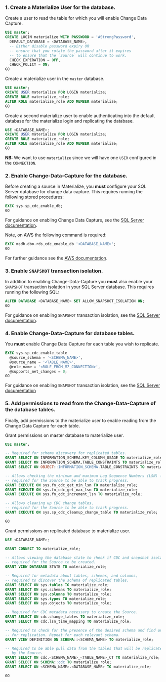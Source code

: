### 1. Create a Materialize User for the database.

Create a user to read the table for which you will enable Change Data Capture.

```sql
USE master;
CREATE LOGIN materialize WITH PASSWORD = 'AStrongPassword',
  DEFAULT_DATABASE = <DATABASE_NAME>,
  -- Either disable password expiry OR
  -- ensure that you rotate the password after it expires
  -- to ensure that the `Source` will continue to work.
  CHECK_EXPIRATION = OFF,
  CHECK_POLICY = ON;
GO
```

Create a materialize user in the `master` database.
```sql
USE master;
CREATE USER materialize FOR LOGIN materialize;
CREATE ROLE materialize_role;
ALTER ROLE materialize_role ADD MEMBER materialize;
GO
```

Create a second materialize user to enable authenticating into the default database
for the materialize login and replicating the database.
```sql
USE <DATABASE_NAME>;
CREATE USER materialize FOR LOGIN materialize;
CREATE ROLE materialize_role;
ALTER ROLE materialize_role ADD MEMBER materialize;
GO
```

**NB:** We want to use `materialize` since we will have one `USER` configured in the `CONNECTION`.

### 2. Enable Change-Data-Capture for the database.

Before creating a source in Materialize, you **must** configure your SQL Server
database for change data capture. This requires running the following stored procedures:

```sql
EXEC sys.sp_cdc_enable_db;
GO
```

For guidance on enabling Change Data Capture, see the [SQL Server documentation](https://learn.microsoft.com/en-us/sql/relational-databases/system-stored-procedures/sys-sp-cdc-enable-db-transact-sql).

Note, on AWS the following command is required:

```sql
EXEC msdb.dbo.rds_cdc_enable_db '<DATABASE_NAME>';
GO
```

For further guidance see the [AWS documentation](https://docs.aws.amazon.com/AmazonRDS/latest/UserGuide/Appendix.SQLServer.CommonDBATasks.CDC.html).

### 3. Enable `SNAPSHOT` transaction isolation.

In addition to enabling Change-Data-Capture you **must** also enable your
`SNAPSHOT` transaction isolation in your SQL Server database. This requires running
the following SQL:

```sql
ALTER DATABASE <DATABASE_NAME> SET ALLOW_SNAPSHOT_ISOLATION ON;
GO
```

For guidance on enabling `SNAPSHOT` transaction isolation, see the [SQL Server documentation](https://learn.microsoft.com/en-us/dotnet/framework/data/adonet/sql/snapshot-isolation-in-sql-server).

### 4. Enable Change-Data-Capture for database tables.

You **must** enable Change Data Capture for each table you wish to replicate.

```sql
EXEC sys.sp_cdc_enable_table
  @source_schema = '<SCHEMA_NAME>',
  @source_name = '<TABLE_NAME>',
  @role_name = '<ROLE_FROM_MZ_CONNECTION>',
  @supports_net_changes = 0;
GO
```

For guidance on enabling `SNAPSHOT` transaction isolation, see the [SQL Server documentation](https://learn.microsoft.com/en-us/sql/relational-databases/system-stored-procedures/sys-sp-cdc-enable-table-transact-sql)

### 5. Add permissions to read from the Change-Data-Capture of the database tables.

Finally, add permissions to the materialize user to enable reading from the Change Data Capture for each table.

Grant permissions on master database to materialize user.
```sql
USE master;

-- Required for schema discovery for replicated tables.
GRANT SELECT ON INFORMATION_SCHEMA.KEY_COLUMN_USAGE TO materialize_role;
GRANT SELECT ON INFORMATION_SCHEMA.TABLE_CONSTRAINTS TO materialize_role;
GRANT SELECT ON OBJECT::INFORMATION_SCHEMA.TABLE_CONSTRAINTS TO materialize_role;

-- Allows checking the minimum and maximum Log Sequence Numbers (LSN) for CDC,
-- required for the Source to be able to track progress.
GRANT EXECUTE ON sys.fn_cdc_get_min_lsn TO materialize_role;
GRANT EXECUTE ON sys.fn_cdc_get_max_lsn TO materialize_role;
GRANT EXECUTE ON sys.fn_cdc_increment_lsn TO materialize_role;

-- Allows cleaning up CDC change tables,
-- required for the Source to be able to track progress.
GRANT EXECUTE ON sys.sp_cdc_cleanup_change_table TO materialize_role;

GO
```

Grant permissions on replicated database to materialize user.
```sql
USE <DATABASE_NAME>;

GRANT CONNECT TO materialize_role;

-- Allows viewing the database state to check if CDC and snapshot isolation are enabled,
-- required for the Source to be created.
GRANT VIEW DATABASE STATE TO materialize_role;

-- Required for metadata about tables, schemas, and columns,
-- required to discover the schema of replicated tables.
GRANT SELECT ON sys.tables TO materialize_role;
GRANT SELECT ON sys.schemas TO materialize_role;
GRANT SELECT ON sys.columns TO materialize_role;
GRANT SELECT ON sys.types TO materialize_role;
GRANT SELECT ON sys.objects TO materialize_role;

-- Required for CDC metadata necessary to create the Source.
GRANT SELECT ON cdc.change_tables TO materialize_role;
GRANT SELECT ON cdc.lsn_time_mapping TO materialize_role;

-- Required to check for the presence of the desired schema and find underlying tables
-- for replication. Repeat for each relevant schema.
GRANT VIEW DEFINITION ON SCHEMA::<SCHEMA_NAME> TO materialize_role;

-- Required to be able pull data from the tables that will be replicated
-- by the Source.
GRANT SELECT ON cdc.<SCHEMA_NAME>_<TABLE_NAME>_CT TO materialize_role;
GRANT SELECT ON SCHEMA::cdc TO materialize_role;
GRANT SELECT ON <SCHEMA_NAME>.<DATABASE_NAME> TO materialize_role;

GO
```

